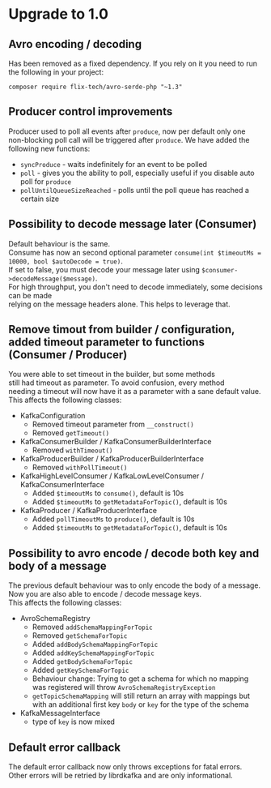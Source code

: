 # Upgrade to 1.0

## Avro encoding / decoding
Has been removed as a fixed dependency. If you rely on it you need to run  
the following in your project:
```
composer require flix-tech/avro-serde-php "~1.3"
```

## Producer control improvements
Producer used to poll all events after `produce`, now per default only one  
non-blocking poll call will be triggered after `produce`.
We have added the following new functions:
- `syncProduce` - waits indefinitely for an event to be polled
- `poll` - gives you the ability to poll, especially useful if you disable auto poll for `produce`
- `pollUntilQueueSizeReached` - polls until the poll queue has reached a certain size

## Possibility to decode message later (Consumer)
Default behaviour is the same.  
Consume has now an second optional parameter `consume(int $timeoutMs = 10000, bool $autoDecode = true)`.  
If set to false, you must decode your message later using `$consumer->decodeMessage($message)`.  
For high throughput, you don't need to decode immediately, some decisions can be made  
relying on the message headers alone. This helps to leverage that.

## Remove timout from builder / configuration, added timeout parameter to functions (Consumer / Producer)
You were able to set timeout in the builder, but some methods  
still had timeout as parameter. To avoid confusion, every method  
needing a timeout will now have it as a parameter with a sane default value.  
This affects the following classes:  
- KafkaConfiguration
    - Removed timeout parameter from `__construct()`  
    - Removed `getTimeout()`
- KafkaConsumerBuilder / KafkaConsumerBuilderInterface
    - Removed `withTimeout()`
- KafkaProducerBuilder / KafkaProducerBuilderInterface
    - Removed `withPollTimeout()`
- KafkaHighLevelConsumer / KafkaLowLevelConsumer / KafkaConsumerInterface
    - Added `$timeoutMs` to `consume()`, default is 10s
    - Added `$timeoutMs` to `getMetadataForTopic()`, default is 10s
- KafkaProducer / KafkaProducerInterface
    - Added `pollTimeoutMs` to `produce()`, default is 10s
    - Added `$timeoutMs` to `getMetadataForTopic()`, default is 10s
    
## Possibility to avro encode / decode both key and body of a message
The previous default behaviour was to only encode the body of a message.  
Now you are also able to encode / decode message keys.  
This affects the following classes:  
- AvroSchemaRegistry
    - Removed `addSchemaMappingForTopic`
    - Removed `getSchemaForTopic`
    - Added `addBodySchemaMappingForTopic`
    - Added `addKeySchemaMappingForTopic`
    - Added `getBodySchemaForTopic`
    - Added `getKeySchemaForTopic`
    - Behaviour change: Trying to get a schema for which no mapping was registered will throw `AvroSchemaRegistryException`
    - `getTopicSchemaMapping` will still return an array with mappings but with an additional first key `body` or `key` for the type of the schema  
- KafkaMessageInterface
    - type of `key` is now mixed

## Default error callback
The default error callback now only throws exceptions for fatal errors.  
Other errors will be retried by librdkafka and are only informational.
